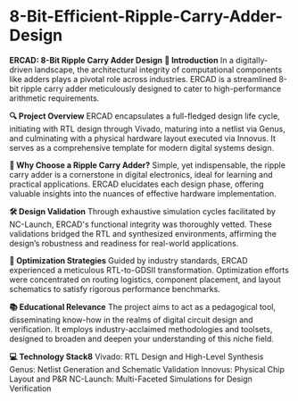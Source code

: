 # 8-Bit-Efficient-Ripple-Carry-Adder-Design
**ERCAD: 8-Bit Ripple Carry Adder Design**
**🎯 Introduction**
In a digitally-driven landscape, the architectural integrity of computational components like adders plays a pivotal role across industries. ERCAD is a streamlined 8-bit ripple carry adder meticulously designed to cater to high-performance arithmetic requirements.

**🔍 Project Overview**
ERCAD encapsulates a full-fledged design life cycle, initiating with RTL design through Vivado, maturing into a netlist via Genus, and culminating with a physical hardware layout executed via Innovus. It serves as a comprehensive template for modern digital systems design.

**🤔 Why Choose a Ripple Carry Adder?**
Simple, yet indispensable, the ripple carry adder is a cornerstone in digital electronics, ideal for learning and practical applications. ERCAD elucidates each design phase, offering valuable insights into the nuances of effective hardware implementation.

**🛠 Design Validation**
Through exhaustive simulation cycles facilitated by NC-Launch, ERCAD's functional integrity was thoroughly vetted. These validations bridged the RTL and synthesized environments, affirming the design’s robustness and readiness for real-world applications.

**🌟 Optimization Strategies**
Guided by industry standards, ERCAD experienced a meticulous RTL-to-GDSII transformation. Optimization efforts were concentrated on routing logistics, component placement, and layout schematics to satisfy rigorous performance benchmarks.

**📚 Educational Relevance**
The project aims to act as a pedagogical tool, disseminating know-how in the realms of digital circuit design and verification. It employs industry-acclaimed methodologies and toolsets, designed to broaden and deepen your understanding of this niche field.

**💻 Technology Stack8**
Vivado: RTL Design and High-Level Synthesis
Genus: Netlist Generation and Schematic Validation
Innovus: Physical Chip Layout and P&R
NC-Launch: Multi-Faceted Simulations for Design Verification
